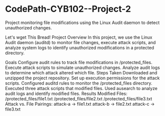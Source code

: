 # CodePath-CYB102--Project-2
Project monitoring file modifications using the Linux Audit daemon to detect unauthorized changes.

Let's wget This Bread!
Project Overview
In this project, we use the Linux Audit daemon (auditd) to monitor file changes, execute attack scripts, and analyze system logs to identify unauthorized modifications in a protected directory.

Goals
Configure audit rules to track file modifications in /protected_files.
Execute attack scripts to simulate unauthorized changes.
Analyze audit logs to determine which attack altered which file.
Steps Taken
Downloaded and unzipped the project repository.
Set up execution permissions for the attack scripts.
Configured auditd rules to monitor the /protected_files directory.
Executed three attack scripts that modified files.
Used ausearch to analyze audit logs and identify modified files.
Results
Modified Files:
/protected_files/file1.txt
/protected_files/file2.txt
/protected_files/file3.txt
Attack vs. File Pairings:
attack-a → file1.txt
attack-b → file2.txt
attack-c → file3.txt
